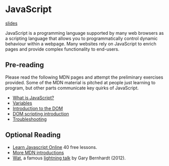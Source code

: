 # JavaScript

[slides](./slides.md)

JavaScript is a programming language supported by many web browsers as a
scripting language that allows you to programmatically control dynamic behaviour
within a webpage. Many websites rely on JavaScript to enrich pages and provide
complex functionality to end-users.

## Pre-reading

Please read the following MDN pages and attempt the preliminary exercises
provided. Some of the MDN material is pitched at people just learning to program, but other parts communicate key quirks of JavaScript.

 - [What is JavaScript?](https://developer.mozilla.org/en-US/docs/Learn_web_development/Core/Scripting/What_is_JavaScript)
 - [Variables](https://developer.mozilla.org/en-US/docs/Learn_web_development/Core/Scripting/Variables)
 - [Introduction to the DOM](https://developer.mozilla.org/en-US/docs/Web/API/Document_Object_Model/Introduction)
 - [DOM scripting introduction](https://developer.mozilla.org/en-US/docs/Learn_web_development/Core/Scripting/DOM_scripting)
 - [Troubleshooting](https://developer.mozilla.org/en-US/docs/Learn_web_development/Core/Scripting/What_went_wrong)


## Optional Reading

 - [Learn Javascript Online](https://learnjavascript.online/) 40 free lessons.
 - [More MDN introductions](https://developer.mozilla.org/en-US/docs/Learn_web_development/Core/Scripting)
 - [Wat](https://www.destroyallsoftware.com/talks/wat), a famous [lightning talk](https://en.wikipedia.org/wiki/Lightning_talk) by Gary Bernhardt (2012).


